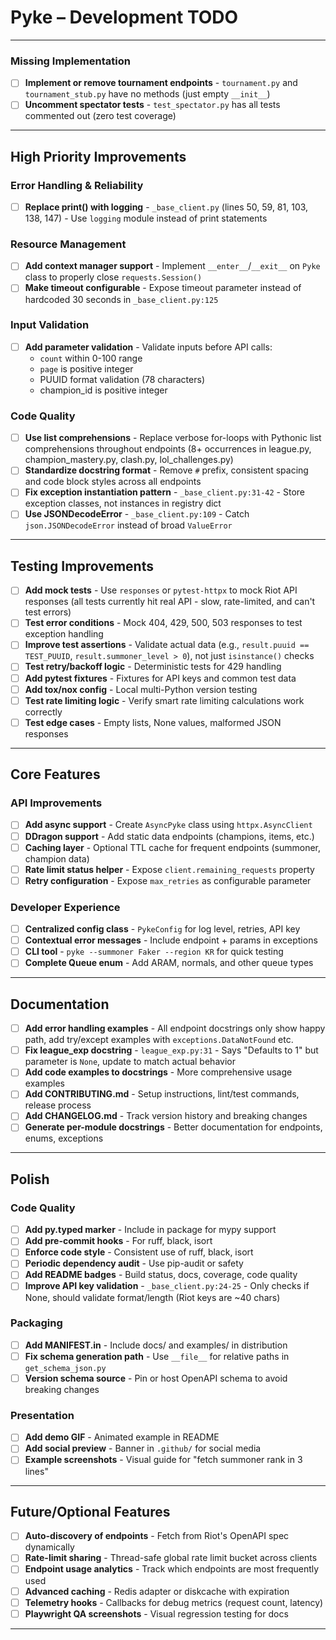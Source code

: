# Pyke – Development TODO

---

### Missing Implementation

- [ ] **Implement or remove tournament endpoints** - `tournament.py` and `tournament_stub.py` have no methods (just empty `__init__`)
- [ ] **Uncomment spectator tests** - `test_spectator.py` has all tests commented out (zero test coverage)

---

## High Priority Improvements

### Error Handling & Reliability

- [ ] **Replace print() with logging** - `_base_client.py` (lines 50, 59, 81, 103, 138, 147) - Use `logging` module instead of print statements

### Resource Management

- [ ] **Add context manager support** - Implement `__enter__`/`__exit__` on `Pyke` class to properly close `requests.Session()`
- [ ] **Make timeout configurable** - Expose timeout parameter instead of hardcoded 30 seconds in `_base_client.py:125`

### Input Validation

- [ ] **Add parameter validation** - Validate inputs before API calls:
  - `count` within 0-100 range
  - `page` is positive integer
  - PUUID format validation (78 characters)
  - champion_id is positive integer

### Code Quality

- [ ] **Use list comprehensions** - Replace verbose for-loops with Pythonic list comprehensions throughout endpoints (8+ occurrences in league.py, champion_mastery.py, clash.py, lol_challenges.py)
- [ ] **Standardize docstring format** - Remove `#` prefix, consistent spacing and code block styles across all endpoints
- [ ] **Fix exception instantiation pattern** - `_base_client.py:31-42` - Store exception classes, not instances in registry dict
- [ ] **Use JSONDecodeError** - `_base_client.py:109` - Catch `json.JSONDecodeError` instead of broad `ValueError`

---

## Testing Improvements

- [ ] **Add mock tests** - Use `responses` or `pytest-httpx` to mock Riot API responses (all tests currently hit real API - slow, rate-limited, and can't test errors)
- [ ] **Test error conditions** - Mock 404, 429, 500, 503 responses to test exception handling
- [ ] **Improve test assertions** - Validate actual data (e.g., `result.puuid == TEST_PUUID`, `result.summoner_level > 0`), not just `isinstance()` checks
- [ ] **Test retry/backoff logic** - Deterministic tests for 429 handling
- [ ] **Add pytest fixtures** - Fixtures for API keys and common test data
- [ ] **Add tox/nox config** - Local multi-Python version testing
- [ ] **Test rate limiting logic** - Verify smart rate limiting calculations work correctly
- [ ] **Test edge cases** - Empty lists, None values, malformed JSON responses

---

## Core Features

### API Improvements

- [ ] **Add async support** - Create `AsyncPyke` class using `httpx.AsyncClient`
- [ ] **DDragon support** - Add static data endpoints (champions, items, etc.)
- [ ] **Caching layer** - Optional TTL cache for frequent endpoints (summoner, champion data)
- [ ] **Rate limit status helper** - Expose `client.remaining_requests` property
- [ ] **Retry configuration** - Expose `max_retries` as configurable parameter

### Developer Experience

- [ ] **Centralized config class** - `PykeConfig` for log level, retries, API key
- [ ] **Contextual error messages** - Include endpoint + params in exceptions
- [ ] **CLI tool** - `pyke --summoner Faker --region KR` for quick testing
- [ ] **Complete Queue enum** - Add ARAM, normals, and other queue types

---

## Documentation

- [ ] **Add error handling examples** - All endpoint docstrings only show happy path, add try/except examples with `exceptions.DataNotFound` etc.
- [ ] **Fix league_exp docstring** - `league_exp.py:31` - Says "Defaults to 1" but parameter is `None`, update to match actual behavior
- [ ] **Add code examples to docstrings** - More comprehensive usage examples
- [ ] **Add CONTRIBUTING.md** - Setup instructions, lint/test commands, release process
- [ ] **Add CHANGELOG.md** - Track version history and breaking changes
- [ ] **Generate per-module docstrings** - Better documentation for endpoints, enums, exceptions

---

## Polish

### Code Quality

- [ ] **Add py.typed marker** - Include in package for mypy support
- [ ] **Add pre-commit hooks** - For ruff, black, isort
- [ ] **Enforce code style** - Consistent use of ruff, black, isort
- [ ] **Periodic dependency audit** - Use pip-audit or safety
- [ ] **Add README badges** - Build status, docs, coverage, code quality
- [ ] **Improve API key validation** - `_base_client.py:24-25` - Only checks if None, should validate format/length (Riot keys are ~40 chars)

### Packaging

- [ ] **Add MANIFEST.in** - Include docs/ and examples/ in distribution
- [ ] **Fix schema generation path** - Use `__file__` for relative paths in `get_schema_json.py`
- [ ] **Version schema source** - Pin or host OpenAPI schema to avoid breaking changes

### Presentation

- [ ] **Add demo GIF** - Animated example in README
- [ ] **Add social preview** - Banner in `.github/` for social media
- [ ] **Example screenshots** - Visual guide for "fetch summoner rank in 3 lines"

---

## Future/Optional Features

- [ ] **Auto-discovery of endpoints** - Fetch from Riot's OpenAPI spec dynamically
- [ ] **Rate-limit sharing** - Thread-safe global rate limit bucket across clients
- [ ] **Endpoint usage analytics** - Track which endpoints are most frequently used
- [ ] **Advanced caching** - Redis adapter or diskcache with expiration
- [ ] **Telemetry hooks** - Callbacks for debug metrics (request count, latency)
- [ ] **Playwright QA screenshots** - Visual regression testing for docs

---
